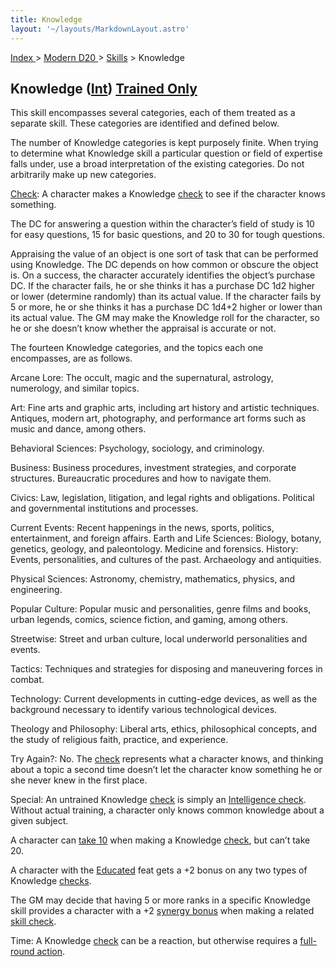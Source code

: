 ```yaml
---
title: Knowledge
layout: '~/layouts/MarkdownLayout.astro'
---
```


[ Index ](/) > [ Modern D20 ](/modern.d20.srd) > [Skills](/modern.d20.srd/skills) > Knowledge

## Knowledge ([Int](/modern.d20.srd/basics/ability.scores)) [Trained Only](/modern.d20.srd/skills/skill.basics)

This skill encompasses several categories, each of them treated as a separate
skill. These categories are identified and defined below.

The number of Knowledge categories is kept purposely finite. When trying to
determine what Knowledge skill a particular question or field of expertise
falls under, use a broad interpretation of the existing categories. Do not
arbitrarily make up new categories.

[Check](/modern.d20.srd/skills/skill.basics): A character makes a
Knowledge [check](/modern.d20.srd/skills/skill.basics) to see if the
character knows something.

The DC for answering a question within the character’s field of study is 10
for easy questions, 15 for basic questions, and 20 to 30 for tough questions.

Appraising the value of an object is one sort of task that can be performed
using Knowledge. The DC depends on how common or obscure the object is. On a
success, the character accurately identifies the object’s purchase DC. If the
character fails, he or she thinks it has a purchase DC 1d2 higher or lower
(determine randomly) than its actual value. If the character fails by 5 or
more, he or she thinks it has a purchase DC 1d4+2 higher or lower than its
actual value. The GM may make the Knowledge roll for the character, so he or
she doesn’t know whether the appraisal is accurate or not.

The fourteen Knowledge categories, and the topics each one encompasses, are as
follows.

Arcane Lore: The occult, magic and the supernatural, astrology, numerology,
and similar topics.

Art: Fine arts and graphic arts, including art history and artistic
techniques. Antiques, modern art, photography, and performance art forms such
as music and dance, among others.

Behavioral Sciences: Psychology, sociology, and criminology.

Business: Business procedures, investment strategies, and corporate
structures. Bureaucratic procedures and how to navigate them.

Civics: Law, legislation, litigation, and legal rights and obligations.
Political and governmental institutions and processes.

Current Events: Recent happenings in the news, sports, politics,
entertainment, and foreign affairs. Earth and Life Sciences: Biology, botany,
genetics, geology, and paleontology. Medicine and forensics. History: Events,
personalities, and cultures of the past. Archaeology and antiquities.

Physical Sciences: Astronomy, chemistry, mathematics, physics, and
engineering.

Popular Culture: Popular music and personalities, genre films and books, urban
legends, comics, science fiction, and gaming, among others.

Streetwise: Street and urban culture, local underworld personalities and
events.

Tactics: Techniques and strategies for disposing and maneuvering forces in
combat.

Technology: Current developments in cutting-edge devices, as well as the
background necessary to identify various technological devices.

Theology and Philosophy: Liberal arts, ethics, philosophical concepts, and the
study of religious faith, practice, and experience.

Try Again?: No. The [check](/modern.d20.srd/skills/skill.basics)
represents what a character knows, and thinking about a topic a second time
doesn’t let the character know something he or she never knew in the first
place.

Special: An untrained Knowledge
[check](/modern.d20.srd/skills/skill.basics) is simply an
[Intelligence check](/modern.d20.srd/skills/skill.basics). Without actual
training, a character only knows common knowledge about a given subject.

A character can [take 10](/modern.d20.srd/skills/skill.basics) when
making a Knowledge [check](/modern.d20.srd/skills/skill.basics), but
can’t take 20.

A character with the [Educated](/modern.d20.srd/feats/educated) feat gets a +2
bonus on any two types of Knowledge
[checks](/modern.d20.srd/skills/skill.basics).

The GM may decide that having 5 or more ranks in a specific Knowledge skill
provides a character with a +2 [synergy bonus](/modern.d20.srd/skills/skill.basics) when making a related
[skill check](/modern.d20.srd/skills/skill.basics).

Time: A Knowledge [check](/modern.d20.srd/skills/skill.basics) can
be a reaction, but otherwise requires a [full-round action](/modern.d20.srd/combat/full.round.actions).

